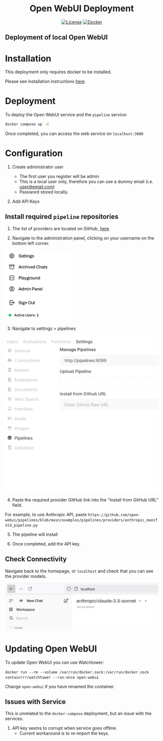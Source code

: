 <div align="center">

# Open WebUI Deployment

[![License](https://img.shields.io/github/license/rudolfjs/openwebui-deploy?label=license&style=for-the-badge)](LICENSE)
[![Docker](https://img.shields.io/badge/docker-257bd6?style=for-the-badge&logo=docker&logoColor=white)](https://hub.docker.com/)

</div>

Deployment of local Open WebUI
---

# Installation

This deployment only requires docker to be installed. 

Please see installation instructions [here](https://docs.docker.com/engine/install/).

# Deployment

To deploy the Open WebUI service and the `pipeline` service:

```bash
docker compose up -d
```

Once completed, you can access the web service on `localhost:3000`

# Configuration

1. Create administrator user
    * The first user you register will be admin
    * This is a local user only, therefore you can use a dummy email (i.e. user@email.com)
    * Password stored locally.

2. Add API Keys

## Install required `pipeline` repositories

1. The list of providers are located on GitHub, [here](https://github.com/open-webui/pipelines/tree/main/examples/pipelines/providers).

2. Navigate to the administration panel, clicking on your username on the bottom left corner.

![alt text](docs/img/admin_nav.png)

3. Navigate to settings > pipelines

![alt text](docs/img/pipeline_settings.png)


4. Paste the required provider GitHub link into the "Install from GitHub URL" field.

For example, to use Anthropic API, paste `https://github.com/open-webui/pipelines/blob/main/examples/pipelines/providers/anthropic_manifold_pipeline.py`

5. The pipeline will install

6. Once completed, add the API key.

## Check Connectivity

Navigate back to the homepage, or `localhost` and check that you can see the provider models.

![alt text](docs/img/conn_check.png)

# Updating Open WebUI

To update Open WebUI you can use Watchtower:

`docker run --rm --volume /var/run/docker.sock:/var/run/docker.sock containrrr/watchtower --run-once open-webui`

Change `open-webui` if you have renamed the container.

## Issues with Service

This is unrelated to the `docker-compose` deployment, but an issue with the services.

1. API key seems to corrupt when service goes offline.
    * Current workaround is to re-import the keys.





